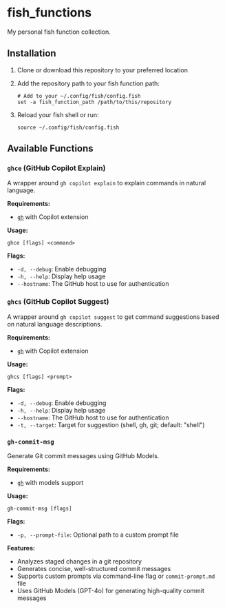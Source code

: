 # fish_functions

My personal fish function collection.

## Installation

1. Clone or download this repository to your preferred location
2. Add the repository path to your fish function path:

   ```fish
   # Add to your ~/.config/fish/config.fish
   set -a fish_function_path /path/to/this/repository
   ```

3. Reload your fish shell or run:

   ```fish
   source ~/.config/fish/config.fish
   ```

## Available Functions

### `ghce` (GitHub Copilot Explain)

A wrapper around `gh copilot explain` to explain commands in natural language.

**Requirements:**

- [`gh`](https://cli.github.com/) with Copilot extension

**Usage:**

```fish
ghce [flags] <command>
```

**Flags:**

- `-d, --debug`: Enable debugging
- `-h, --help`: Display help usage
- `--hostname`: The GitHub host to use for authentication

### `ghcs` (GitHub Copilot Suggest)

A wrapper around `gh copilot suggest` to get command suggestions based on natural language descriptions.

**Requirements:**

- [`gh`](https://cli.github.com/) with Copilot extension

**Usage:**

```fish
ghcs [flags] <prompt>
```

**Flags:**

- `-d, --debug`: Enable debugging
- `-h, --help`: Display help usage
- `--hostname`: The GitHub host to use for authentication
- `-t, --target`: Target for suggestion (shell, gh, git; default: "shell")

### `gh-commit-msg`

Generate Git commit messages using GitHub Models.

**Requirements:**

- [`gh`](https://cli.github.com/) with models support

**Usage:**

```fish
gh-commit-msg [flags]
```

**Flags:**

- `-p, --prompt-file`: Optional path to a custom prompt file

**Features:**

- Analyzes staged changes in a git repository
- Generates concise, well-structured commit messages
- Supports custom prompts via command-line flag or `commit-prompt.md` file
- Uses GitHub Models (GPT-4o) for generating high-quality commit messages
